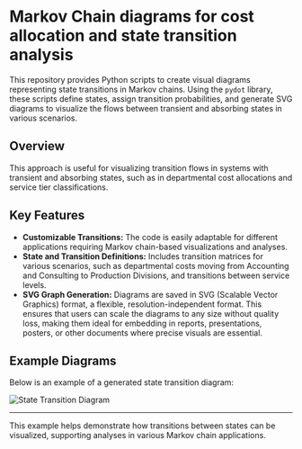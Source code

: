 # Markov Chain diagrams for cost allocation and state transition analysis

This repository provides Python scripts to create visual diagrams representing state transitions in Markov chains. Using the `pydot` library, these scripts define states, assign transition probabilities, and generate SVG diagrams to visualize the flows between transient and absorbing states in various scenarios.

## Overview

This approach is useful for visualizing transition flows in systems with transient and absorbing states, such as in departmental cost allocations and service tier classifications.

## Key Features

- **Customizable Transitions:** The code is easily adaptable for different applications requiring Markov chain-based visualizations and analyses.
- **State and Transition Definitions:** Includes transition matrices for various scenarios, such as departmental costs moving from Accounting and Consulting to Production Divisions, and transitions between service levels.
- **SVG Graph Generation:** Diagrams are saved in SVG (Scalable Vector Graphics) format, a flexible, resolution-independent format. This ensures that users can scale the diagrams to any size without quality loss, making them ideal for embedding in reports, presentations, posters, or other documents where precise visuals are essential.

## Example Diagrams

Below is an example of a generated state transition diagram:

![State Transition Diagram]('images/diagram.png')

---

This example helps demonstrate how transitions between states can be visualized, supporting analyses in various Markov chain applications.
